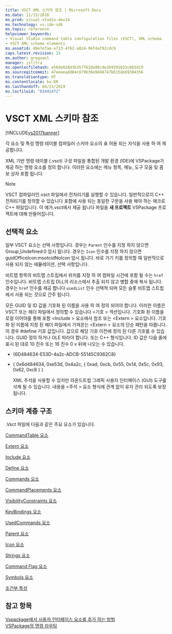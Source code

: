 ```yaml
---
title: VSCT XML 스키마 참조 | Microsoft Docs
ms.date: 11/15/2016
ms.prod: visual-studio-dev14
ms.technology: vs-ide-sdk
ms.topic: reference
helpviewer_keywords:
- Visual Studio command table configuration files (VSCT), XML schema
- VSCT XML schema elements
ms.assetid: 49e7efae-e713-4762-a824-96fdaf92cdc9
caps.latest.revision: 15
ms.author: gregvanl
manager: jillfra
ms.openlocfilehash: e56de828d3b357762da98cde3b9591033c6b5d19
ms.sourcegitcommit: 47eeeeadd84c879636e9d48747b615de69384356
ms.translationtype: HT
ms.contentlocale: ko-KR
ms.lasthandoff: 04/23/2019
ms.locfileid: "63441472"
---
```

# <a name="vsct-xml-schema-reference"></a>VSCT XML 스키마 참조
[!INCLUDE[vs2017banner](../includes/vs2017banner.md)]

각 요소 및 특성 명령 테이블 컴파일러 스키마 요소의 표 허용 되는 자식을 사용 하 여 제공합니다.  
  
 XML 기반 명령 테이블 (.vsct) 구성 파일을 통합된 개발 환경 (IDE)에 VSPackage가 제공 하는 명령 요소를 정의 합니다. 이러한 요소에는 메뉴 항목, 메뉴, 도구 모음 및 콤보 상자 포함 됩니다.  
  
> [!NOTE]
> VSCT 컴파일러인.vsct 파일에서 전처리기를 실행할 수 있습니다. 일반적으로이 C++ 전처리기를 정의할 수 있습니다 포함에 사용 되는 동일한 구문을 사용 해야 하는 매크로 C++ 파일입니다. 이 예가.vsct에서 제공 됩니다 파일을 **새 프로젝트** VSPackage 프로젝트에 대해 만들어집니다.  
  
## <a name="optional-elements"></a>선택적 요소  
 일부 VSCT 요소는 선택 사항입니다. 경우는 `Parent` 인수를 지정 하지 않으면 Group_Undefined:0 암시 됩니다. 경우는 `Icon` 인수를 지정 하지 않으면 guidOfficeIcon:msotcidNoIcon 암시 됩니다. 바로 가기 키를 정의할 때 일반적으로 사용 되지 않는 에뮬레이션, 선택 사항입니다.  
  
 비트맵 항목의 비트맵 스트립에서 위치를 지정 하 여 컴파일 시간에 포함 될 수는 `href` 인수입니다. 비트맵 스트립 DLL의 리소스에서 추출 되지 않고 병합 중에 복사 됩니다. 경우는 `href` 인수를 제공 합니다 `usedList` 인수 선택적 되며 모든 슬롯 비트맵 스트립에서 사용 되는 것으로 간주 됩니다.  
  
 모든 GUID 및 ID 값을 기호화 된 이름을 사용 하 여 정의 되어야 합니다. 이러한 이름은 VSCT 또는 헤더 파일에서 정의할 수 있습니다 \<기호 > 섹션입니다. 기호화 된 이름을 로컬 이어야를 통해 포함 \<Include > 요소에서 참조 또는 \<Extern > 요소입니다. 기호화 된 이름에 지정 된 헤더 파일에서 가져온는 \<Extern > 요소의 단순 패턴을 따릅니다.이 경우 #define 기호 값입니다. 값으로 해당 기호 이전에 정의 된 다른 기호를 수 있습니다. GUID 정의 하거나 OLE 따라야 합니다. 또는 C++ 형식입니다. ID 값은 다음 줄에 표시 된 대로 10 진수 또는 16 진수 0 x 뒤에 나오는 수 있습니다.  
  
- {6D484634-E53D-4a2c-ADCB-55145C9362C8}  
  
- { 0x6d484634, 0xe53d, 0x4a2c, { 0xad, 0xcb, 0x55, 0x14, 0x5c, 0x93, 0x62, 0xc8 } }  
  
  XML 주석을 사용할 수 있지만 라운드트립 그래픽 사용자 인터페이스 (GUI) 도구를 삭제 될 수 있습니다. 내용을 \<주석 > 요소 형식에 관계 없이 유지 관리 되도록 보장 됩니다.  
  
## <a name="schema-hierarchy"></a>스키마 계층 구조  
 .Vsct 파일에 다음과 같은 주요 요소가 있습니다.  
  
 [CommandTable 요소](../extensibility/commandtable-element.md)  
  
 [Extern 요소](../extensibility/extern-element.md)  
  
 [Include 요소](../extensibility/include-element.md)  
  
 [Define 요소](../extensibility/define-element.md)  
  
 [Commands 요소](../extensibility/commands-element.md)  
  
 [CommandPlacements 요소](../extensibility/commandplacements-element.md)  
  
 [VisibilityConstraints 요소](../extensibility/visibilityconstraints-element.md)  
  
 [KeyBindings 요소](../extensibility/keybindings-element.md)  
  
 [UsedCommands 요소](../extensibility/usedcommands-element.md)  
  
 [Parent 요소](../extensibility/parent-element.md)  
  
 [Icon 요소](../extensibility/icon-element.md)  
  
 [Strings 요소](../extensibility/strings-element.md)  
  
 [Command Flag 요소](../extensibility/command-flag-element.md)  
  
 [Symbols 요소](../extensibility/symbols-element.md)  
  
 [조건부 특성](../extensibility/vsct-xml-schema-conditional-attributes.md)  
  
## <a name="see-also"></a>참고 항목  
 [Vspackage에서 사용자 인터페이스 요소를 추가 하는 방법](../extensibility/internals/how-vspackages-add-user-interface-elements.md)   
 [VSPackage의 명령 라우팅](../extensibility/internals/command-routing-in-vspackages.md)
